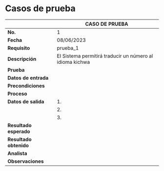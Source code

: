 # Casos de prueba

| | CASO DE PRUEBA |
|----------|----------|
| **No.** | 1 |
| **Fecha** | 08/06/2023 |
| **Requisito** | prueba_1 |
| **Descripción** | El Sistema permitirá traducir un número al idioma kichwa |
| **Prueba** |  |
| **Datos de entrada** |  |
| **Precondiciones** |  |
| **Proceso** |  |
| **Datos de salida** | 1. |
|  | 2. |
|  | 3. |
| **Resultado esperado** |  |
| **Resultado obtenido** |  |
| **Analista** |  |
| **Observaciones** |  |
